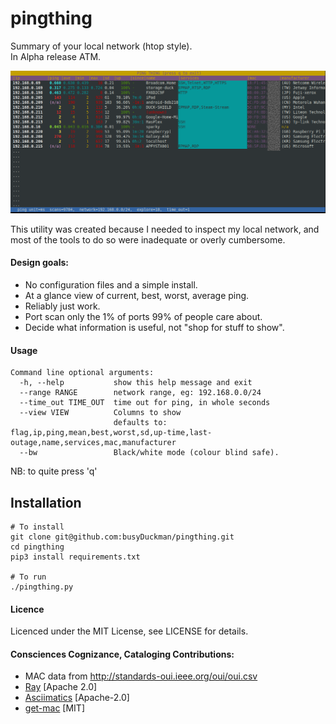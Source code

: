 # pingthing

Summary of your local network (htop style).  
In Alpha release ATM.

![Screenshot](ping_thing_redacted.png "Sreenshot")

This utility was created because I needed to inspect my local network, and most of the tools to do so were 
inadequate or overly cumbersome.

#### Design goals:  
  - No configuration files and a simple install.
  - At a glance view of current, best, worst, average ping.
  - Reliably just work.
  - Port scan only the 1% of ports 99% of people care about.
  - Decide what information is useful, not "shop for stuff to show".


#### Usage
    Command line optional arguments:
      -h, --help           show this help message and exit
      --range RANGE        network range, eg: 192.168.0.0/24
      --time_out TIME_OUT  time out for ping, in whole seconds
      --view VIEW          Columns to show 
                           defaults to: flag,ip,ping,mean,best,worst,sd,up-time,last-outage,name,services,mac,manufacturer
      --bw                 Black/white mode (colour blind safe).

NB: to quite press 'q'

## Installation
    # To install
    git clone git@github.com:busyDuckman/pingthing.git
    cd pingthing
    pip3 install requirements.txt
    
    # To run
    ./pingthing.py

#### Licence 
Licenced under the MIT License, see LICENSE for details.


#### Consciences Cognizance, Cataloging Contributions:

  - MAC data from http://standards-oui.ieee.org/oui/oui.csv  
  - [Ray](https://ray.io/) [Apache 2.0]  
  - [Asciimatics](https://github.com/peterbrittain/asciimatics) [Apache-2.0]  
  - [get-mac](https://github.com/GhostofGoes/getmac) [MIT]  
    